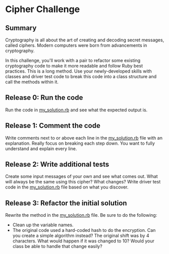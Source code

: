 # Cipher Challenge

## Summary
Cryptography is all about the art of creating and decoding secret messages, called ciphers. Modern computers were born from advancements in cryptography.

In this challenge, you'll work with a pair to refactor some existing cryptography code to make it more readable and follow Ruby best practices. This is a long method. Use your newly-developed skills with classes and driver test code to break this code into a class structure and call the methods within it.

## Release 0: Run the code
Run the code in [my_solution.rb](my_solution.rb) and see what the expected output is.

## Release 1:  Comment the code
Write comments next to or above each line in the [my_solution.rb](my_solution.rb) file with an explanation.
Really focus on breaking each step down. You want to fully understand and explain every line.

## Release 2: Write additional tests
Create some input messages of your own and see what comes out. What will always be the same using this cipher? What changes? Write driver test code in the [my_solution.rb](my_solution.rb) file based on what you discover.

## Release 3: Refactor the initial solution
Rewrite the method in the [my_solution.rb](my_solution.rb) file. Be sure to do the following:

  - Clean up the variable names.
  - The original code used a hard-coded hash to do the encryption. Can you create a simple algorithm instead? The original shift was by 4 characters. What would happen if it was changed to 10? Would your class be able to handle that change easily?
